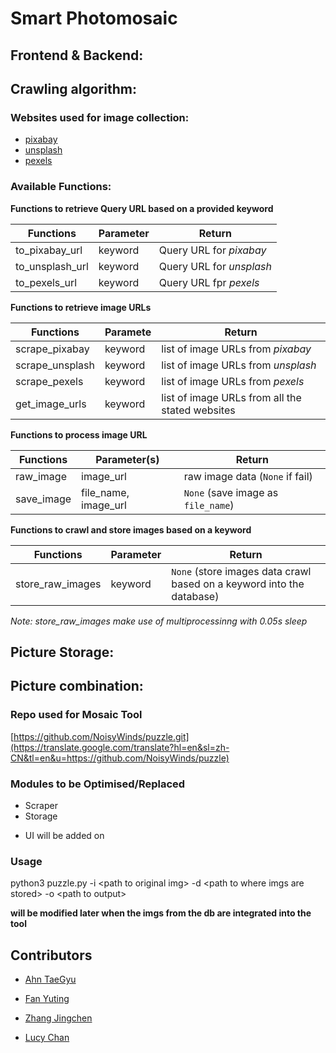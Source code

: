 # Smart Photomosaic

## Frontend & Backend:

## Crawling algorithm:
### Websites used for image collection:

- [pixabay](https://pixabay.com/)
- [unsplash](https://unsplash.com/)
- [pexels](https://www.pexels.com/)

### Available Functions:
**Functions to retrieve Query URL based on a provided keyword**

|Functions|Parameter|Return|
----------|------------|------|
|to_pixabay_url|keyword|Query URL for *pixabay*|
|to_unsplash_url|keyword|Query URL for *unsplash*|
|to_pexels_url|keyword|Query URL fpr *pexels*|

**Functions to retrieve image URLs**

|Functions|Paramete|Return|
----------|------------|------|
|scrape_pixabay|keyword|list of image URLs from *pixabay*|
|scrape_unsplash|keyword|list of image URLs from *unsplash*|
|scrape_pexels|keyword|list of image URLs from *pexels*|
|get_image_urls|keyword|list of image URLs from all the stated websites|

**Functions to process image URL**

|Functions|Parameter(s)|Return|
----------|------------|------|
|raw_image|image_url|raw image data (`None` if fail)|
|save_image|file_name, image_url|`None` (save image as `file_name`)|

**Functions to crawl and store images based on a keyword**

|Functions|Parameter|Return|
----------|------------|------|
|store_raw_images|keyword|`None` (store images data crawl based on a keyword into the database)|

*Note: store_raw_images make use of multiprocessinng with 0.05s sleep*

## Picture Storage:

## Picture combination:

### Repo used for Mosaic Tool

[https://github.com/NoisyWinds/puzzle.git](https://translate.google.com/translate?hl=en&sl=zh-CN&tl=en&u=https://github.com/NoisyWinds/puzzle)


### Modules to be Optimised/Replaced

 - Scraper
 - Storage
 + UI will be added on

### Usage
python3 puzzle.py -i $<$path to original img> -d $<$path to where imgs are stored> -o $<$path to output> 


**will be modified later when the imgs from the db are integrated into the tool**


## Contributors
- [Ahn TaeGyu](https://github.com/Letm3through)

- [Fan Yuting](https://github.com/April0616)

- [Zhang Jingchen](https://github.com/jingchen-z)

- [Lucy Chan](https://github.com/lucydotc)
